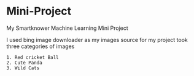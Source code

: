 # Mini-Project
My Smartknower Machine Learning Mini Project

I used bing image downloader as my images source for my project took three categories of images 
  
    1. Red cricket Ball
    2. Cute Panda
    3. Wild Cats 
